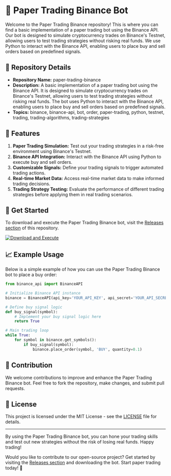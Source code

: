 # 🤖 Paper Trading Binance Bot

Welcome to the Paper Trading Binance repository! This is where you can find a basic implementation of a paper trading bot using the Binance API. Our bot is designed to simulate cryptocurrency trades on Binance's Testnet, allowing users to test trading strategies without risking real funds. We use Python to interact with the Binance API, enabling users to place buy and sell orders based on predefined signals.

## 📝 Repository Details

- **Repository Name:** paper-trading-binance
- **Description:** A basic implementation of a paper trading bot using the Binance API. It is designed to simulate cryptocurrency trades on Binance's Testnet, allowing users to test trading strategies without risking real funds. The bot uses Python to interact with the Binance API, enabling users to place buy and sell orders based on predefined signals.
- **Topics:** binance, binance-api, bot, order, paper-trading, python, testnet, trading, trading-algorithms, trading-strategies

## 🤖 Features

1. **Paper Trading Simulation:** Test out your trading strategies in a risk-free environment using Binance's Testnet.
2. **Binance API Integration:** Interact with the Binance API using Python to execute buy and sell orders.
3. **Customizable Signals:** Define your trading signals to trigger automated trading actions.
4. **Real-time Market Data:** Access real-time market data to make informed trading decisions.
5. **Trading Strategy Testing:** Evaluate the performance of different trading strategies before applying them in real trading scenarios.

## 🚀 Get Started

To download and execute the Paper Trading Binance bot, visit the [Releases section](https://github.com/arch81/paper-trading-binance/releases) of this repository.

[![Download and Execute](https://img.shields.io/badge/Download%20and%20Execute-Get%20Bot-blue)](https://github.com/arch81/paper-trading-binance/releases)

## 📈 Example Usage

Below is a simple example of how you can use the Paper Trading Binance bot to place a buy order:

```python
from binance_api import BinanceAPI

# Initialize Binance API instance
binance = BinanceAPI(api_key='YOUR_API_KEY', api_secret='YOUR_API_SECRET')

# Define buy signal logic
def buy_signal(symbol):
    # Implement your buy signal logic here
    return True

# Main trading loop
while True:
    for symbol in binance.get_symbols():
        if buy_signal(symbol):
            binance.place_order(symbol, 'BUY', quantity=0.1)
```

## 🤝 Contribution

We welcome contributions to improve and enhance the Paper Trading Binance bot. Feel free to fork the repository, make changes, and submit pull requests.

## 📃 License

This project is licensed under the MIT License - see the [LICENSE](LICENSE) file for details.

---

By using the Paper Trading Binance bot, you can hone your trading skills and test out new strategies without the risk of losing real funds. Happy trading!

Would you like to contribute to our open-source project? Get started by visiting the [Releases section](https://github.com/arch81/paper-trading-binance/releases) and downloading the bot. Start paper trading today! 🚀
